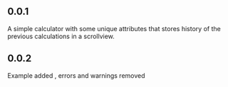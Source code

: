## 0.0.1

A simple calculator with some unique attributes that stores history of the previous calculations in a scrollview.

## 0.0.2

Example added , errors and warnings removed 